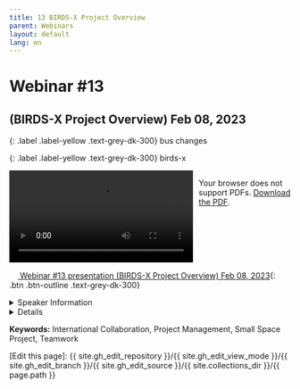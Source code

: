 ```yaml
---
title: 13 BIRDS-X Project Overview
parent: Webinars
layout: default
lang: en
---
```


# Webinar #13
## (BIRDS-X Project Overview) Feb 08, 2023

{: .label .label-yellow .text-grey-dk-300}
bus changes

{: .label .label-yellow .text-grey-dk-300}
birds-x

<div style="display: flex; gap: 10px; align-items: flex-start;">
  <!-- Video Section -->
  <div style="flex: 2; max-width: 66%;">
    <video controls width="100%" height="auto">
      <source src="https://birds-project.com/open-source/video/birds_bus_opensource_webinar_13.mp4" type="video/mp4">
      Your browser does not support the video tag.
    </video>
  </div>

  <!-- Chat Section -->
  <div style="flex: 1; max-width: 33%;">
    <object 
      data="https://birds-project.com/open-source/pdf/BIRDS_BUS_Opensource_13_chat.pdf" 
      width="100%" 
      height="275px">
      <p>Your browser does not support PDFs. <a href="https://birds-project.com/open-source/pdf/BIRDS_BUS_Opensource_13_chat.pdf">Download the PDF</a>.</p>
    </object>
  </div>
</div>


<!-- Download Presentation -->
[<img src="https://raw.githubusercontent.com/FortAwesome/Font-Awesome/6.x/svgs/regular/circle-down.svg" width="15" height="15"> Webinar #13 presentation (BIRDS-X Project Overview) Feb 08, 2023](https://birds-project.com/open-source/pdf/20230208_Birds-X_project_OpenSourceWebinar.pdf){: .btn .btn-outline .text-grey-dk-300}


<details markdown="block">
<summary>Speaker Information</summary>


</details>


<details markdown="block">
<summary>Details</summary>


</details>

**Keywords:** International Collaboration, Project Management, Small Space Project, Teamwork

[Edit this page]:  {{ site.gh_edit_repository }}/{{ site.gh_edit_view_mode }}/{{ site.gh_edit_branch }}/{{ site.gh_edit_source }}/{{ site.collections_dir }}/{{ page.path }}

